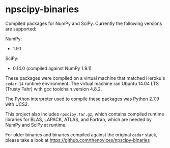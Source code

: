 npscipy-binaries
================

Compiled packages for NumPy and SciPy. Currently the following versions are
supported:

NumPy:
  * 1.9.1

SciPy:
  * 0.14.0 (compiled against NumPy 1.9.1)

These packages were compiled on a virtual machine that matched Heroku's
`cedar-14`
runtime environment. The virtual machine ran Ubuntu 14.04 LTS (Trusty Tahr)
with gcc toolchain version 4.8.2.

The Python interpreter used to compile these packages was Python 2.7.9 with
UCS2.

This project also includes `npscipy.tar.gz`, which contains compiled runtime
libraries for BLAS, LAPACK, ATLAS, and Fortran, which are needed by NumPy and
SciPy at runtime.

For older binaries and binaries compiled against the original `cedar` stack, 
please take a look at
https://github.com/thenovices/npscipy-binaries
